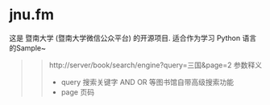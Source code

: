 jnu.fm
======

这是 暨南大学 (暨南大学微信公众平台) 的开源项目. 适合作为学习 Python 语言的Sample~

>>http://server/book/search/engine?query=三国&page=2
>>参数释义
>>* query 搜索关键字 AND OR 等图书馆自带高级搜索功能
>>* page 页码

